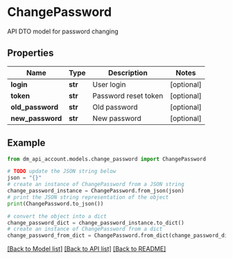 # ChangePassword

API DTO model for password changing

## Properties

Name | Type | Description | Notes
------------ | ------------- | ------------- | -------------
**login** | **str** | User login | [optional]
**token** | **str** | Password reset token | [optional]
**old_password** | **str** | Old password | [optional]
**new_password** | **str** | New password | [optional]

## Example

```python
from dm_api_account.models.change_password import ChangePassword

# TODO update the JSON string below
json = "{}"
# create an instance of ChangePassword from a JSON string
change_password_instance = ChangePassword.from_json(json)
# print the JSON string representation of the object
print(ChangePassword.to_json())

# convert the object into a dict
change_password_dict = change_password_instance.to_dict()
# create an instance of ChangePassword from a dict
change_password_from_dict = ChangePassword.from_dict(change_password_dict)
```
[[Back to Model list]](../README.md#documentation-for-models) [[Back to API list]](../README.md#documentation-for-api-endpoints) [[Back to README]](../README.md)

